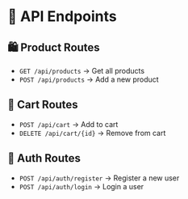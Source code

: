 # 📡 API Endpoints

## 🛍️ Product Routes
- `GET /api/products` → Get all products
- `POST /api/products` → Add a new product

## 🛒 Cart Routes
- `POST /api/cart` → Add to cart
- `DELETE /api/cart/{id}` → Remove from cart

## 🔑 Auth Routes
- `POST /api/auth/register` → Register a new user
- `POST /api/auth/login` → Login a user
